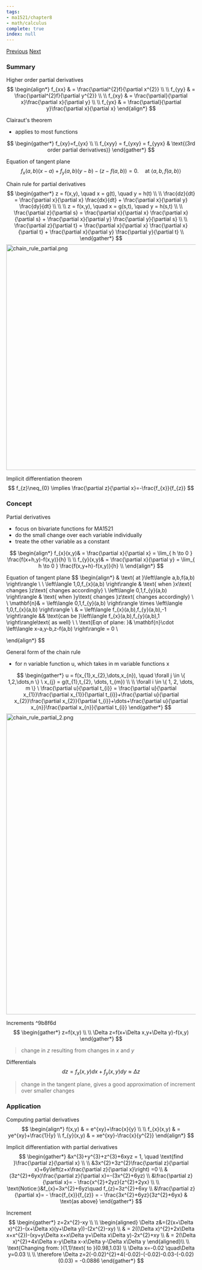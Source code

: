 ```yaml
---
tags:
- ma1521/chapter8
- math/calculus
complete: true
index: null
---
```

[Previous](/labyrinth/notes/math/ma1521/multivariate_functions)   [Next](/labyrinth/notes/math/ma1521/applied_partial_differentiation)

### Summary
Higher order partial derivatives
$$
\begin{align*}
f_{xx} & = \frac{\partial^{2}f}{\partial x^{2}} \\
\\
f_{yy} & = \frac{\partial^{2}f}{\partial y^{2}} \\
\\
f_{xy} & = \frac{\partial}{\partial x}\frac{\partial x}{\partial y} \\
\\
f_{yx} & = \frac{\partial}{\partial y}\frac{\partial x}{\partial x}
\end{align*}
$$

Clairaut's theorem
- applies to most functions

$$
\begin{gather*}
f_{xy}=f_{yx} \\
\\
f_{xyy} = f_{yxy} = f_{yyx} & \text{(3rd order partial derivatives)}
\end{gather*}
$$

Equation of tangent plane
$$
f_{x}(a,b)(x-a) + f_{y}(a,b)(y-b)-(z-f(a,b)) = 0. \quad \text{at }\left\langle a,b,f(a,b) \right\rangle
$$

Chain rule for partial derivatives
$$
\begin{gather*}
z = f(x,y), \quad x = g(t), \quad y = h(t) \\
\\
\frac{dz}{dt} = \frac{\partial x}{\partial x} \frac{dx}{dt} + \frac{\partial x}{\partial y} \frac{dy}{dt} \\
\\
\\
z = f(x,y), \quad x = g(s,t), \quad y = h(s,t) \\
\\
\frac{\partial z}{\partial s} = \frac{\partial x}{\partial x} \frac{\partial x}{\partial s} + \frac{\partial x}{\partial y} \frac{\partial y}{\partial s} \\
\\
\frac{\partial z}{\partial t} = \frac{\partial x}{\partial x} \frac{\partial x}{\partial t} + \frac{\partial x}{\partial y} \frac{\partial y}{\partial t} \\
\end{gather*}
$$
<img src="/labyrinth/assets/chain_rule_partial.png" alt="chain_rule_partial.png" class="mx-auto object-fill" style="width:600px;" />

Implicit differentiation theorem
$$
f_{z}\neq_{0} \implies \frac{\partial z}{\partial x}=-\frac{f_{x}}{f_{z}}
$$

### Concept
Partial derivatives
- focus on bivariate functions for MA1521
- do the small change over each variable individually
- treate the other variable as a constant

$$
\begin{align*}
f_{x}(x,y)& = \frac{\partial x}{\partial x} = \lim_{ h \to 0 } \frac{f(x+h,y)-f(x,y)}{h} \\
\\
f_{y}(x,y)& = \frac{\partial x}{\partial y} = \lim_{ h \to 0 } \frac{f(x,y+h)-f(x,y)}{h} \\
\end{align*}
$$

Equation of tangent plane
$$
\begin{align*}
& \text{ at }\left\langle a,b,f(a,b) \right\rangle \\
\\
\left\langle 1,0,f_{x}(a,b) \right\rangle & \text{ when }x\text{ changes }z\text{ changes accordingly} \\
\left\langle 0,1,f_{y}(a,b) \right\rangle & \text{ when }y\text{ changes }z\text{ changes accordingly} \\
\\
\mathbf{n}& = \left\langle 0,1,f_{y}(a,b) \right\rangle \times \left\langle 1,0,f_{x}(a,b) \right\rangle \\
& = \left\langle f_{x}(a,b),f_{y}(a,b),-1 \right\rangle && \text{can be }\left\langle f_{x}(a,b),f_{y}(a,b),1 \right\rangle\text{ as well} \\
\\
\text{Eqn of plane: }& \mathbf{n}\cdot \left\langle x-a,y-b,z-f(a,b) \right\rangle = 0 \\

\end{align*}
$$

General form of the chain rule
- for n variable function u, which takes in m variable functions x

$$
\begin{gather*}
u = f(x_{1},x_{2},\dots,x_{n}), \quad \forall j \in \{ 1,2,\dots,n \} \ x_{j} = g(t_{1},t_{2}, \dots, t_{m}) \\
\\
\forall i \in \{ 1, 2, \dots, m \} \ \frac{\partial u}{\partial t_{i}} = \frac{\partial u}{\partial x_{1}}\frac{\partial x_{1}}{\partial t_{i}}+\frac{\partial u}{\partial x_{2}}\frac{\partial x_{2}}{\partial t_{i}}+\dots+\frac{\partial u}{\partial x_{n}}\frac{\partial x_{n}}{\partial t_{i}}
\end{gather*}
$$
<img src="/labyrinth/assets/chain_rule_partial_2.png" alt="chain_rule_partial_2.png" class="mx-auto object-fill" style="width:800px;" />

Increments ^9b8f6d
$$
\begin{gather*}
z=f(x,y) \\
\\
\Delta z=f(x+\Delta x,y+\Delta y)-f(x,y)
\end{gather*}
$$
> change in $z$ resulting from changes in $x$ and $y$

Differentials
$$
dz=f_{x}(x,y)dx+f_{y}(x,y)dy\approx\Delta z
$$
> change in the tangent plane, gives a good approximation of increment over smaller changes

### Application
Computing partial derivatives
$$
\begin{align*}
f(x,y) & = e^{xy}+\frac{x}{y} \\
\\
f_{x}(x,y) & = ye^{xy}+\frac{1}{y} \\
f_{y}(x,y) & = xe^{xy}-\frac{x}{y^{2}}
\end{align*}
$$

Implicit differentiation with partial derivatives
$$
\begin{gather*}
&x^{3}+y^{3}+z^{3}+6xyz = 1, \quad \text{find }\frac{\partial z}{\partial x} \\
\\
&3x^{2}+3z^{2}\frac{\partial z}{\partial x}+6y\left(z+x\frac{\partial z}{\partial x}\right) =0 \\
&(3z^{2}+6yx)\frac{\partial z}{\partial x}=-(3x^{2}+6yz) \\
&\frac{\partial z}{\partial x}= - \frac{x^{2}+2yz}{z^{2}+2yx} \\
\\
\text{Notice:}&f_{x}=3x^{2}+6yz\quad f_{z}=3z^{2}+6xy \\
&\frac{\partial z}{\partial x}= - \frac{f_{x}}{f_{z}} = - \frac{3x^{2}+6yz}{3z^{2}+6yx} & \text{as above}
\end{gather*}
$$

Increment
$$
\begin{gather*}
z=2x^{2}-xy \\
\\
\begin{aligned}
\Delta z&=(2(x+\Delta x)^{2}-(x+\Delta x)(y+\Delta y))-(2x^{2}-xy) \\
& = 2((\Delta x)^{2}+2x\Delta x+x^{2})-(xy+y\Delta x+x\Delta y+\Delta x\Delta y)-2x^{2}+xy \\
& = 2(\Delta x)^{2}+4x\Delta x-y\Delta x-x\Delta y-\Delta x\Delta y
\end{aligned}\\
\\
\text{Changing from: }(1,1)\text{ to }(0.98,1.03) \\
\Delta x=-0.02 \quad\Delta y=0.03 \\
\\
\therefore \Delta z=2(-0.02)^{2}+4(-0.02)-(-0.02)-0.03-(-0.02)(0.03) = -0.0886
\end{gather*}
$$